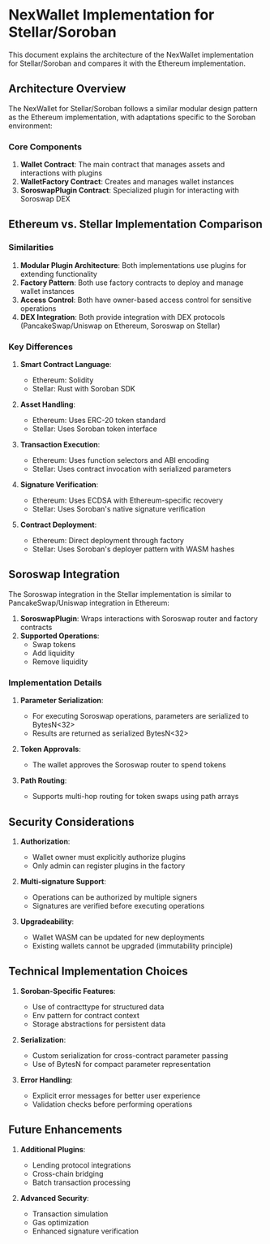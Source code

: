 # NexWallet Implementation for Stellar/Soroban

This document explains the architecture of the NexWallet implementation for Stellar/Soroban and compares it with the Ethereum implementation.

## Architecture Overview

The NexWallet for Stellar/Soroban follows a similar modular design pattern as the Ethereum implementation, with adaptations specific to the Soroban environment:

### Core Components

1. **Wallet Contract**: The main contract that manages assets and interactions with plugins
2. **WalletFactory Contract**: Creates and manages wallet instances
3. **SoroswapPlugin Contract**: Specialized plugin for interacting with Soroswap DEX

## Ethereum vs. Stellar Implementation Comparison

### Similarities

1. **Modular Plugin Architecture**: Both implementations use plugins for extending functionality
2. **Factory Pattern**: Both use factory contracts to deploy and manage wallet instances
3. **Access Control**: Both have owner-based access control for sensitive operations
4. **DEX Integration**: Both provide integration with DEX protocols (PancakeSwap/Uniswap on Ethereum, Soroswap on Stellar)

### Key Differences

1. **Smart Contract Language**:
   - Ethereum: Solidity
   - Stellar: Rust with Soroban SDK

2. **Asset Handling**:
   - Ethereum: Uses ERC-20 token standard
   - Stellar: Uses Soroban token interface

3. **Transaction Execution**:
   - Ethereum: Uses function selectors and ABI encoding
   - Stellar: Uses contract invocation with serialized parameters

4. **Signature Verification**:
   - Ethereum: Uses ECDSA with Ethereum-specific recovery
   - Stellar: Uses Soroban's native signature verification

5. **Contract Deployment**:
   - Ethereum: Direct deployment through factory
   - Stellar: Uses Soroban's deployer pattern with WASM hashes

## Soroswap Integration

The Soroswap integration in the Stellar implementation is similar to PancakeSwap/Uniswap integration in Ethereum:

1. **SoroswapPlugin**: Wraps interactions with Soroswap router and factory contracts
2. **Supported Operations**:
   - Swap tokens
   - Add liquidity
   - Remove liquidity

### Implementation Details

1. **Parameter Serialization**:
   - For executing Soroswap operations, parameters are serialized to BytesN<32>
   - Results are returned as serialized BytesN<32>

2. **Token Approvals**:
   - The wallet approves the Soroswap router to spend tokens

3. **Path Routing**:
   - Supports multi-hop routing for token swaps using path arrays

## Security Considerations

1. **Authorization**:
   - Wallet owner must explicitly authorize plugins
   - Only admin can register plugins in the factory

2. **Multi-signature Support**:
   - Operations can be authorized by multiple signers
   - Signatures are verified before executing operations

3. **Upgradeability**:
   - Wallet WASM can be updated for new deployments
   - Existing wallets cannot be upgraded (immutability principle)

## Technical Implementation Choices

1. **Soroban-Specific Features**:
   - Use of contracttype for structured data
   - Env pattern for contract context
   - Storage abstractions for persistent data

2. **Serialization**:
   - Custom serialization for cross-contract parameter passing
   - Use of BytesN for compact parameter representation

3. **Error Handling**:
   - Explicit error messages for better user experience
   - Validation checks before performing operations

## Future Enhancements

1. **Additional Plugins**:
   - Lending protocol integrations
   - Cross-chain bridging
   - Batch transaction processing

2. **Advanced Security**:
   - Transaction simulation
   - Gas optimization
   - Enhanced signature verification 